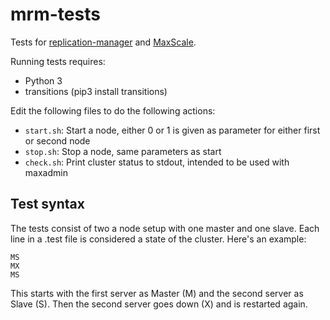 # mrm-tests

Tests for [replication-manager](https://github.com/tanji/replication-manager)
and [MaxScale](https://github.com/mariadb-corporation/MaxScale).

Running tests requires:

 - Python 3
 - transitions (pip3 install transitions)

Edit the following files to do the following actions:

- `start.sh`: Start a node, either 0 or 1 is given as parameter for either first or second node
- `stop.sh`: Stop a node, same parameters as start
- `check.sh`: Print cluster status to stdout, intended to be used with maxadmin

## Test syntax

The tests consist of two a node setup with one master and one slave. Each line
in a .test file is considered a state of the cluster. Here's an example:

```
MS
MX
MS
```

This starts with the first server as Master (M) and the second server as Slave
(S). Then the second server goes down (X) and is restarted again.

